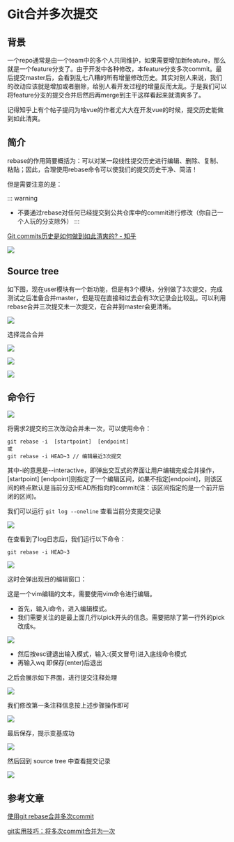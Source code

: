 # Git合并多次提交

## 背景

一个repo通常是由一个team中的多个人共同维护，如果需要增加新feature，那么就是一个feature分支了。由于开发中各种修改，本feature分支多次commit。最后提交master后，会看到乱七八糟的所有增量修改历史。其实对别人来说，我们的改动应该就是增加或者删除，给别人看开发过程的增量反而太乱。于是我们可以将feature分支的提交合并后然后再merge到主干这样看起来就清爽多了。

记得知乎上有个帖子提问为啥vue的作者尤大大在开发vue的时候，提交历史能做到如此清爽。

## 简介

rebase的作用简要概括为：可以对某一段线性提交历史进行编辑、删除、复制、粘贴；因此，合理使用rebase命令可以使我们的提交历史干净、简洁！

但是需要注意的是：

::: warning
- 不要通过rebase对任何已经提交到公共仓库中的commit进行修改（你自己一个人玩的分支除外）
:::

[Git commits历史是如何做到如此清爽的? - 知乎](https://www.zhihu.com/question/61283395)

![](./images/1.png)

## Source tree

如下图，现在user模块有一个新功能，但是有3个模块，分别做了3次提交，完成测试之后准备合并master，但是现在直接和过去会有3次记录会比较乱。可以利用rebase合并三次提交未一次提交，在合并到master会更清晰。

![](./images/2.png)

选择混合合并

![](./images/3.png)

![](./images/4.png)

![](./images/5.png)

## 命令行

![](./images/6.png)

将需求2提交的三次改动合并未一次，可以使用命令：

```git
git rebase -i  [startpoint]  [endpoint]
或
git rebase -i HEAD~3 // 编辑最近3次提交
```

其中-i的意思是--interactive，即弹出交互式的界面让用户编辑完成合并操作，[startpoint] [endpoint]则指定了一个编辑区间，如果不指定[endpoint]，则该区间的终点默认是当前分支HEAD所指向的commit(注：该区间指定的是一个前开后闭的区间)。 

我们可以运行 `git log --oneline` 查看当前分支提交记录

![](./images/7.png)

在查看到了log日志后，我们运行以下命令：

```git
git rebase -i HEAD~3
```

![](./images/8.png)

这时会弹出现目的编辑窗口：

这是一个vim编辑的文本，需要使用vim命令进行编辑。

- 首先，输入i命令，进入编辑模式。
- 我们需要关注的是最上面几行以pick开头的信息。需要把除了第一行外的pick改成s。

![](./images/9.png)

- 然后按esc键退出输入模式，输入:(英文冒号)进入底线命令模式
- 再输入wq 即保存(enter)后退出

之后会展示如下界面，进行提交注释处理

![](./images/10.png)

我们修改第一条注释信息按上述步骤操作即可

![](./images/11.png)

最后保存，提示变基成功

![](./images/12.png)

然后回到 source tree 中查看提交记录

![](./images/13.png)



## 参考文章

[使用git rebase合并多次commit](https://github.com/zuopf769/how_to_use_git/blob/master/%E4%BD%BF%E7%94%A8git%20rebase%E5%90%88%E5%B9%B6%E5%A4%9A%E6%AC%A1commit.md)

[git实用技巧：将多次commit合并为一次](https://blog.csdn.net/vxzhg/article/details/105448190)


<SideTitle :page="$page" />
